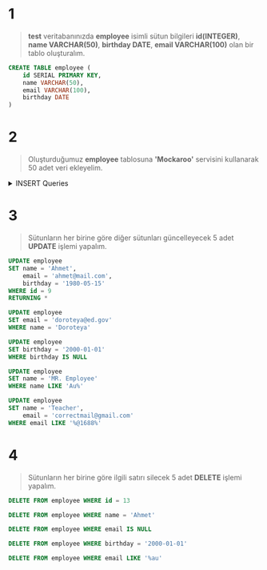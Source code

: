 # 1
>**test** veritabanınızda **employee** isimli sütun bilgileri **id(INTEGER)**, **name VARCHAR(50)**, **birthday DATE**, **email VARCHAR(100)** olan bir tablo oluşturalım.
```SQL
CREATE TABLE employee (
	id SERIAL PRIMARY KEY,
	name VARCHAR(50),
	email VARCHAR(100),
	birthday DATE
)
```

# 2
>Oluşturduğumuz **employee** tablosuna **'Mockaroo'** servisini kullanarak 50 adet veri ekleyelim.
<details>
<summary>INSERT Queries</summary>
<br>
<pre>
insert into employee (name, email, birthday) values ('Holt', 'hbatterton0@ow.ly', null);
insert into employee (name, email, birthday) values ('Kaye', 'kpetracchi1@wix.com', '1986-11-03');
insert into employee (name, email, birthday) values ('Sebastien', 'slintott2@w3.org', null);
insert into employee (name, email, birthday) values ('Levy', 'lhanmore3@nsw.gov.au', '1985-06-09');
insert into employee (name, email, birthday) values ('Delores', 'dland4@google.co.uk', null);
insert into employee (name, email, birthday) values ('Radcliffe', 'resmead5@discovery.com', null);
insert into employee (name, email, birthday) values ('Barrie', 'bslocket6@jigsy.com', '1973-02-05');
insert into employee (name, email, birthday) values ('Desdemona', 'dmartonfi7@soup.io', '1999-03-04');
insert into employee (name, email, birthday) values ('Sophi', null, '2006-11-21');
insert into employee (name, email, birthday) values ('Augie', 'akynnd9@mysql.com', null);
insert into employee (name, email, birthday) values ('Dannie', null, '1979-03-07');
insert into employee (name, email, birthday) values ('Shaun', 'shimsworthb@discuz.net', null);
insert into employee (name, email, birthday) values ('Bethena', 'bdoidgec@1688.com', '1960-03-30');
insert into employee (name, email, birthday) values ('Fran', 'fdustingd@1688.com', '1958-07-30');
insert into employee (name, email, birthday) values ('Chadwick', 'ccrumleye@youtu.be', null);
insert into employee (name, email, birthday) values ('Zuzana', null, '1976-04-09');
insert into employee (name, email, birthday) values ('Giff', 'gmcrobbieg@cnet.com', null);
insert into employee (name, email, birthday) values ('Samuel', null, '2020-03-09');
insert into employee (name, email, birthday) values ('Ula', 'usissensi@ed.gov', null);
insert into employee (name, email, birthday) values ('Doroteya', null, null);
insert into employee (name, email, birthday) values ('Herschel', 'hbawdonk@businessweek.com', '1973-01-09');
insert into employee (name, email, birthday) values ('Burgess', 'bgallearl@google.com', null);
insert into employee (name, email, birthday) values ('Godfree', 'gcomminsm@nytimes.com', '2005-07-27');
insert into employee (name, email, birthday) values ('Jennifer', 'jdomangen@google.com', '1992-09-25');
insert into employee (name, email, birthday) values ('Aldric', 'asowteno@etsy.com', null);
insert into employee (name, email, birthday) values ('Birk', 'bburnsallp@meetup.com', '1983-01-23');
insert into employee (name, email, birthday) values ('Eden', 'elarchierq@tiny.cc', '1999-03-11');
insert into employee (name, email, birthday) values ('Serge', 'shadlowr@nature.com', '1978-08-19');
insert into employee (name, email, birthday) values ('Melinda', 'mberrisfords@mozilla.org', '1951-04-30');
insert into employee (name, email, birthday) values ('Emmery', 'efairnt@oakley.com', '2007-03-30');
insert into employee (name, email, birthday) values ('Sybila', null, null);
insert into employee (name, email, birthday) values ('Kylie', 'kjewsonv@fema.gov', '1951-07-22');
insert into employee (name, email, birthday) values ('Den', 'dwoodfinew@pbs.org', null);
insert into employee (name, email, birthday) values ('Grier', null, null);
insert into employee (name, email, birthday) values ('Aurilia', 'amaccraey@last.fm', null);
insert into employee (name, email, birthday) values ('Jilli', 'jcampaz@privacy.gov.au', '2019-09-15');
insert into employee (name, email, birthday) values ('Karena', 'kgiraudy10@fotki.com', null);
insert into employee (name, email, birthday) values ('Kirby', 'klefebre11@unesco.org', null);
insert into employee (name, email, birthday) values ('Ellwood', 'emonks12@archive.org', '2015-10-17');
insert into employee (name, email, birthday) values ('Maureene', 'movenden13@omniture.com', '2005-12-07');
insert into employee (name, email, birthday) values ('Eugenius', 'eclaussen14@artisteer.com', '1986-01-17');
insert into employee (name, email, birthday) values ('Beckie', 'bbenedikt15@mediafire.com', '2011-01-29');
insert into employee (name, email, birthday) values ('Diego', null, null);
insert into employee (name, email, birthday) values ('Karlyn', null, '2013-05-28');
insert into employee (name, email, birthday) values ('Vinnie', null, '1989-01-09');
insert into employee (name, email, birthday) values ('Monroe', 'mharriday19@mozilla.com', '1969-08-28');
insert into employee (name, email, birthday) values ('Celisse', 'cmckevitt1a@businesswire.com', null);
insert into employee (name, email, birthday) values ('Marlo', 'mstrettell1b@berkeley.edu', '1971-08-07');
insert into employee (name, email, birthday) values ('Yanaton', 'yhuccaby1c@yahoo.co.jp', '1971-02-22');
insert into employee (name, email, birthday) values ('Christen', null, '2014-12-21');
</pre>
</details>

# 3
>Sütunların her birine göre diğer sütunları güncelleyecek 5 adet **UPDATE** işlemi yapalım.
```SQL
UPDATE employee
SET name = 'Ahmet',
	email = 'ahmet@mail.com',
	birthday = '1980-05-15'
WHERE id = 9
RETURNING *

UPDATE employee
SET email = 'doroteya@ed.gov'
WHERE name = 'Doroteya'

UPDATE employee
SET birthday = '2000-01-01'
WHERE birthday IS NULL

UPDATE employee
SET name = 'MR. Employee'
WHERE name LIKE 'Au%'

UPDATE employee
SET name = 'Teacher',
	email = 'correctmail@gmail.com'
WHERE email LIKE '%@1688%'
```

# 4
>Sütunların her birine göre ilgili satırı silecek 5 adet **DELETE** işlemi yapalım.
```SQL
DELETE FROM employee WHERE id = 13

DELETE FROM employee WHERE name = 'Ahmet'

DELETE FROM employee WHERE email IS NULL

DELETE FROM employee WHERE birthday = '2000-01-01'

DELETE FROM employee WHERE email LIKE '%au'
```